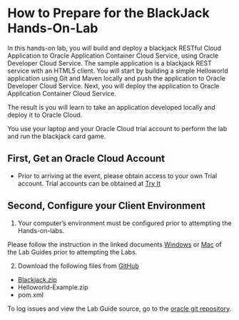 # How to Prepare for the BlackJack Hands-On-Lab

In this hands-on lab, you will build and deploy a blackjack RESTful
Cloud Application to Oracle Application Container Cloud Service, using
Oracle Developer Cloud Service. The sample application is a blackjack
REST service with an HTML5 client. You will start by building a simple
Helloworld application using Git and Maven locally and push the
application to Oracle Developer Cloud Service. Next, you will deploy the
application to Oracle Application Container Cloud Service.

The result is you will learn to take an application developed locally
and deploy it to Oracle Cloud.

You use your laptop and your Oracle Cloud trial account to perform the lab and run the blackjack card game.

## First, Get an Oracle Cloud Account

-   Prior to arriving at the event, please obtain access to your own Trial account. Trial accounts can be obtained at [Try
    It](http://cloud.oracle.com/tryit)

## Second, Configure your Client Environment

1. Your computer’s environment must be configured prior to attempting the Hands-on-labs.

Please follow the instruction in the linked documents [Windows](http://www.oracle.com/webfolder/technetwork/tutorials/OracleCode/Windows-HOL-setup.pdf) or [Mac](http://www.oracle.com/webfolder/technetwork/tutorials/OracleCode/Mac-HOL-setup.pdf) of the Lab Guides prior to attempting the Labs.

2. Download the following files from [GitHub](https://github.com/oracle/cloud-native-devops-workshop/tree/master/blackjack)
-   [Blackjack.zip](BlackJack.zip)
-   Helloworld-Example.zip
-   pom.xml

  To log issues and view the Lab Guide source, go to the [oracle git repository](https://github.com/oracle/cloud-native-devops-workshop).

